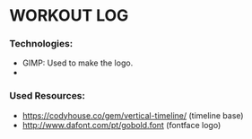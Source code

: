 # WORKOUT LOG


### Technologies:

 - GIMP: Used to make the logo.
 - 

### Used Resources:

 - https://codyhouse.co/gem/vertical-timeline/ (timeline base)
 - http://www.dafont.com/pt/gobold.font (fontface logo)
